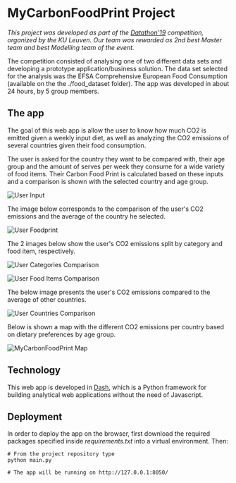 # MyCarbonFoodPrint Project

_This project was developed as part of the [Datathon'19](http://datathon.cs.kuleuven.be/) competition, organized by the KU Leuven. Our team was rewarded as 2nd best Master team and best Modelling team of the event._

The competition consisted of analysing one of two different data sets and developing a prototype application/business solution. The data set selected for the analysis was the EFSA Comprehensive European Food Consumption (available on the the ./food_dataset folder). The app was developed in about 24 hours, by 5 group members.



## The app

The goal of this web app is allow the user to know how much CO2 is emitted given a weekly input diet, as well as analyzing the CO2 emissions of several countries given their food consumption.

The user is asked for the country they want to be compared with, their age group and the amount of serves per week they consume for a wide variety of food items. Their Carbon Food Print is calculated based on these inputs and a comparison is shown with the selected country and age group.

![User Input](user_input.png)

The image below corresponds to the comparison of the user's CO2 emissions and the average of the country he selected.

![User Foodprint](user_foodprint.png)

The 2 images below show the user's CO2 emissions split by category and food item, respectively.

![User Categories Comparison](user_categories_comparison.png)

![User Food Items Comparison](user_fooditems_comparison.png)

The below image presents the user's CO2 emissions compared to the average of other countries.

![User Countries Comparison](user_countries_comparison.png)

Below is shown a map with the different CO2 emissions per country based on dietary preferences by age group.

![MyCarbonFoodPrint Map](CarbonFoodPrintMap.png)



## Technology

This web app is developed in [Dash](https://plot.ly/products/dash/), which is a Python framework for building analytical web applications without the need of Javascript.



## Deployment

In order to deploy the app on the browser, first download the required packages specified inside *requirements.txt* into a virtual environment. Then:

```
# From the project repository type
python main.py

# The app will be running on http://127.0.0.1:8050/

